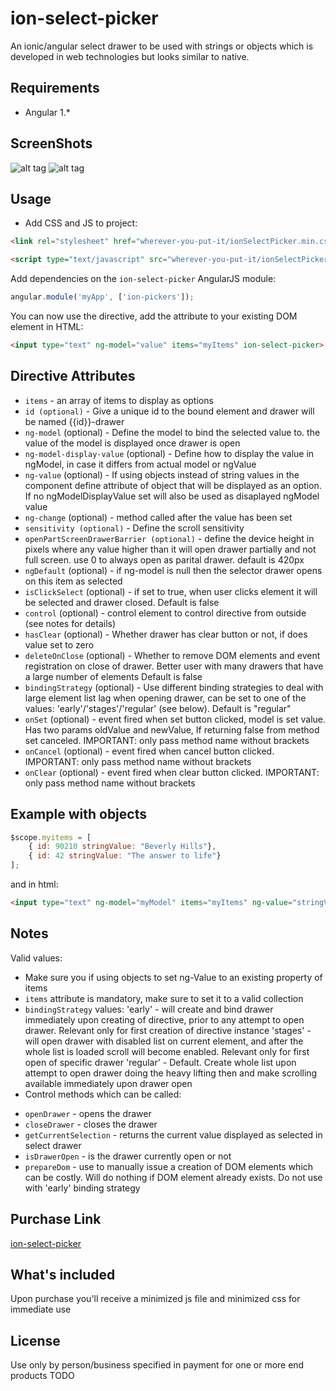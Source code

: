 # ion-select-picker

An ionic/angular select drawer to be used with strings or objects which is developed in web technologies but looks similar to native.

## Requirements

- Angular 1.*

## ScreenShots
![alt tag](/screenshots/screenshot1.gif)
![alt tag](/screenshots/screenshot2.png)

## Usage

- Add CSS and JS to project:

```html
<link rel="stylesheet" href="wherever-you-put-it/ionSelectPicker.min.css">

<script type="text/javascript" src="wherever-you-put-it/ionSelectPicker.min.js"></script>
```

Add dependencies on the `ion-select-picker` AngularJS module:

```javascript
angular.module('myApp', ['ion-pickers']);
```

You can now use the directive, add the attribute to your existing DOM element in HTML:
```html
<input type="text" ng-model="value" items="myItems" ion-select-picker>
```

## Directive Attributes

- `items` - an array of items to display as options
- `id (optional)` - Give a unique id to the bound element and drawer will be named {{id}}-drawer
- `ng-model` (optional) - Define the model to bind the selected value to. the value of the model is displayed once drawer is open
- `ng-model-display-value` (optional) - Define how to display the value in ngModel, in case it differs from actual model or ngValue
- `ng-value` (optional) - If using objects instead of string values in the component define attribute of object that will be displayed as an option. If no ngModelDisplayValue set will also be used as disaplayed ngModel value
- `ng-change` (optional) - method called after the value has been set
- `sensitivity (optional)` - Define the scroll sensitivity
- `openPartScreenDrawerBarrier (optional)` - define the device height in pixels where any value higher than it will open drawer partially and not full screen. use 0 to always open as parital drawer. default is 420px
- `ngDefault` (optional) - if ng-model is null then the selector drawer opens on this item as selected
- `isClickSelect` (optional) - if set to true, when user clicks element it will be selected and drawer closed. Default is false
- `control` (optional) - control element to control directive from outside (see notes for details)
- `hasClear` (optional) - Whether drawer has clear button or not, if does value set to zero
- `deleteOnClose` (optional) - Whether to remove DOM elements and event registration on close of drawer. Better user with many drawers that have a large number of elements Default is false
- `bindingStrategy` (optional) - Use different binding strategies to deal with large element list lag when opening drawer, can be set to one of the values: 'early'/'stages'/'regular' (see below). Default is "regular"
- `onSet` (optional) - event fired when set button clicked, model is set value. Has two params oldValue and newValue, If returning false from method set canceled. IMPORTANT: only pass method name without brackets
- `onCancel` (optional) - event fired when cancel button clicked. IMPORTANT: only pass method name without brackets
- `onClear` (optional) - event fired when clear button clicked. IMPORTANT: only pass method name without brackets

## Example with objects

```javascript
$scope.myitems = [
    { id: 90210 stringValue: "Beverly Hills"},
    { id: 42 stringValue: "The answer to life"}
];
```

and in html:

```html
<input type="text" ng-model="myModel" items="myItems" ng-value="stringValue" ion-select-picker>
```

## Notes

Valid values:
- Make sure you if using objects to set ng-Value to an existing property of items
- `items` attribute is mandatory, make sure to set it to a valid collection
- `bindingStrategy` values:
    'early' - will create and bind drawer immediately upon creating of directive, prior to any attempt to open drawer. Relevant only for first creation of directive instance
    'stages' - will open drawer with disabled list on current element, and after the whole list is loaded scroll will become enabled. Relevant only for first open of specific drawer
    'regular' - Default. Create whole list upon attempt to open drawer doing the heavy lifting then and make scrolling available immediately upon drawer open
- Control methods which can be called:
 * `openDrawer` - opens the drawer
 * `closeDrawer` - closes the drawer
 * `getCurrentSelection` - returns the current value displayed as selected in select drawer
 * `isDrawerOpen` - is the drawer currently open or not
 * `prepareDom` - use to manually issue a creation of DOM elements which can be costly. Will do nothing if DOM element already exists. Do not use with 'early' binding strategy

## Purchase Link
[ion-select-picker](https://gum.co/vFEVL)

## What's included
Upon purchase you'll receive a minimized js file and minimized css for immediate use

## License
Use only by person/business specified in payment for one or more end products
TODO
